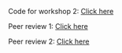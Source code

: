 Code for workshop 2: [Click here](https://github.com/sebastiangus/1dv607)   

Peer review 1: [Click here](https://docs.google.com/document/d/1BLggs2DjvXPP2yeOyvDMSaZq-fl_Dv3WlcPf64SK7hc/edit?usp=sharing)   
   
Peer review 2: [Click here](https://docs.google.com/document/d/1y47g_JWfMbWLJnuYDFefpMuK9Rn7RDgbBlJgIdAU69M/edit?usp=sharing)
